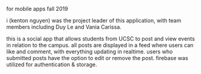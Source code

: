 for mobile apps fall 2019

i (kenton nguyen) was the project leader of this application, with team members including Duy Le and Vania Carissa.

this is a social app that allows students from UCSC to post and view events in relation to the campus. all posts are displayed in a feed where users can like and comment, with everything updating in realtime. users who submitted posts have the option to edit or remove the post. firebase was utilized for authentication & storage. 
